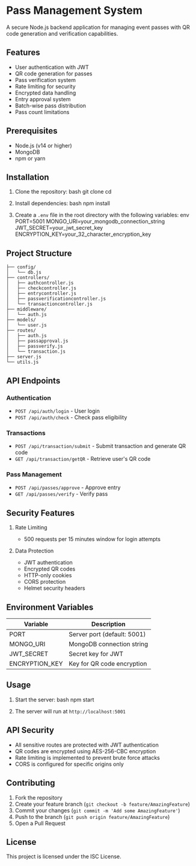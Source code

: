 # Pass Management System

A secure Node.js backend application for managing event passes with QR code generation and verification capabilities.

## Features

- User authentication with JWT
- QR code generation for passes
- Pass verification system
- Rate limiting for security
- Encrypted data handling
- Entry approval system
- Batch-wise pass distribution
- Pass count limitations

## Prerequisites

- Node.js (v14 or higher)
- MongoDB
- npm or yarn

## Installation

1. Clone the repository:
bash
git clone <repository-url>
cd <project-directory>


2. Install dependencies:
bash
npm install


3. Create a `.env` file in the root directory with the following variables:
env
PORT=5001
MONGO_URI=your_mongodb_connection_string
JWT_SECRET=your_jwt_secret_key
ENCRYPTION_KEY=your_32_character_encryption_key


## Project Structure

```
├── config/
│   └── db.js
├── controllers/
│   ├── authcontroller.js
│   ├── checkcontroller.js
│   ├── entrycontroller.js
│   ├── passverificationcontroller.js
│   └── transactioncontroller.js
├── middleware/
│   └── auth.js
├── models/
│   └── user.js
├── routes/
│   ├── auth.js
│   ├── passapproval.js
│   ├── passverify.js
│   └── transaction.js
├── server.js
└── utils.js
```


## API Endpoints

### Authentication
- `POST /api/auth/login` - User login
- `POST /api/auth/check` - Check pass eligibility

### Transactions
- `POST /api/transaction/submit` - Submit transaction and generate QR code
- `GET /api/transaction/getQR` - Retrieve user's QR code

### Pass Management
- `POST /api/passes/approve` - Approve entry
- `GET /api/passes/verify` - Verify pass

## Security Features

1. Rate Limiting
   - 500 requests per 15 minutes window for login attempts

2. Data Protection
   - JWT authentication
   - Encrypted QR codes
   - HTTP-only cookies
   - CORS protection
   - Helmet security headers

## Environment Variables

| Variable | Description |
|----------|-------------|
| PORT | Server port (default: 5001) |
| MONGO_URI | MongoDB connection string |
| JWT_SECRET | Secret key for JWT |
| ENCRYPTION_KEY | Key for QR code encryption |

## Usage

1. Start the server:
bash
npm start


2. The server will run at `http://localhost:5001`

## API Security

- All sensitive routes are protected with JWT authentication
- QR codes are encrypted using AES-256-CBC encryption
- Rate limiting is implemented to prevent brute force attacks
- CORS is configured for specific origins only

## Contributing

1. Fork the repository
2. Create your feature branch (`git checkout -b feature/AmazingFeature`)
3. Commit your changes (`git commit -m 'Add some AmazingFeature'`)
4. Push to the branch (`git push origin feature/AmazingFeature`)
5. Open a Pull Request

## License

This project is licensed under the ISC License.


